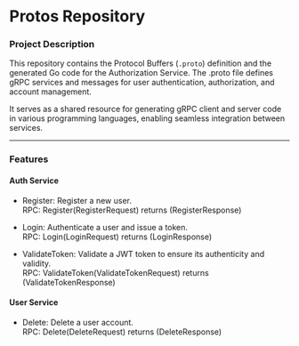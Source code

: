 # Protos Repository

### Project Description

This repository contains the Protocol Buffers (`.proto`) definition and the generated Go code for the Authorization Service. The .proto file defines gRPC services and messages for user authentication, authorization, and account management.  

It serves as a shared resource for generating gRPC client and server code in various programming languages, enabling seamless integration between services.

---

### Features

#### Auth Service
- Register: Register a new user.  
  RPC: Register(RegisterRequest) returns (RegisterResponse)  

- Login: Authenticate a user and issue a token.  
  RPC: Login(LoginRequest) returns (LoginResponse)  

- ValidateToken: Validate a JWT token to ensure its authenticity and validity.  
  RPC: ValidateToken(ValidateTokenRequest) returns (ValidateTokenResponse)  

#### User Service
- Delete: Delete a user account.  
  RPC: Delete(DeleteRequest) returns (DeleteResponse)  
